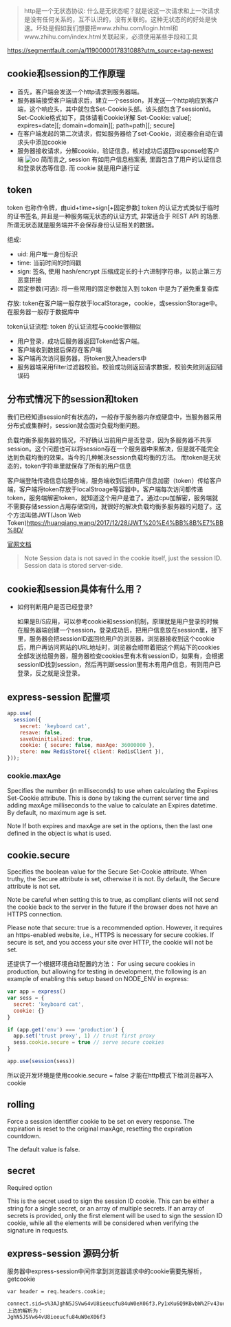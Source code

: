 > http是一个无状态协议: 什么是无状态呢？就是说这一次请求和上一次请求是没有任何关系的，互不认识的，没有关联的。这种无状态的的好处是快速。坏处是假如我们想要把www.zhihu.com/login.html和www.zhihu.com/index.html关联起来，必须使用某些手段和工具

https://segmentfault.com/a/1190000017831088?utm_source=tag-newest
## cookie和session的工作原理
- 首先，客户端会发送一个http请求到服务器端。
- 服务器端接受客户端请求后，建立一个session，并发送一个http响应到客户端，这个响应头，其中就包含Set-Cookie头部。该头部包含了sessionId。Set-Cookie格式如下，具体请看Cookie详解
Set-Cookie: value[; expires=date][; domain=domain][; path=path][; secure]
- 在客户端发起的第二次请求，假如服务器给了set-Cookie，浏览器会自动在请求头中添加cookie
- 服务器接收请求，分解cookie，验证信息，核对成功后返回response给客户端
![oo](https://segmentfault.com/img/bVbmYbQ?w=400&h=200)
简而言之, session 有如用户信息档案表, 里面包含了用户的认证信息和登录状态等信息. 而 cookie 就是用户通行证

## token
token 也称作令牌，由uid+time+sign[+固定参数]
token 的认证方式类似于临时的证书签名, 并且是一种服务端无状态的认证方式, 非常适合于 REST API 的场景. 所谓无状态就是服务端并不会保存身份认证相关的数据。

组成:
- uid: 用户唯一身份标识
- time: 当前时间的时间戳
- sign: 签名, 使用 hash/encrypt 压缩成定长的十六进制字符串，以防止第三方恶意拼接
- 固定参数(可选): 将一些常用的固定参数加入到 token 中是为了避免重复查库

存放:
token在客户端一般存放于localStorage，cookie，或sessionStorage中。在服务器一般存于数据库中

token认证流程: token 的认证流程与cookie很相似

- 用户登录，成功后服务器返回Token给客户端。
- 客户端收到数据后保存在客户端
- 客户端再次访问服务器，将token放入headers中
- 服务器端采用filter过滤器校验。校验成功则返回请求数据，校验失败则返回错误码

## 分布式情况下的session和token
我们已经知道session时有状态的，一般存于服务器内存或硬盘中，当服务器采用分布式或集群时，session就会面对负载均衡问题。

负载均衡多服务器的情况，不好确认当前用户是否登录，因为多服务器不共享session。这个问题也可以将session存在一个服务器中来解决，但是就不能完全达到负载均衡的效果。当今的几种解决session负载均衡的方法。
而token是无状态的，token字符串里就保存了所有的用户信息

客户端登陆传递信息给服务端，服务端收到后把用户信息加密（token）传给客户端，客户端将token存放于localStroage等容器中。客户端每次访问都传递token，服务端解密token，就知道这个用户是谁了。通过cpu加解密，服务端就不需要存储session占用存储空间，就很好的解决负载均衡多服务器的问题了。这个方法叫做JWT(Json Web Token)https://huanqiang.wang/2017/12/28/JWT%20%E4%BB%8B%E7%BB%8D/

[官网文档](https://www.expressjs.com.cn/en/resources/middleware/session.html)

> Note Session data is not saved in the cookie itself, just the session ID. Session data is stored server-side.

## cookie和session具体有什么用？
- 如何判断用户是否已经登录?

    如果是B/S应用，可以参考cookie和session机制，原理就是用户登录的时候在服务器端创建一个session，登录成功后，把用户信息放在session里，接下里，服务器会把sessionID返回给用户的浏览器，浏览器接收到这个cookie后，用户再访问网站的URL地址时，浏览器会顺带着把这个网站下的cookies全部发送给服务器，服务器检查cookies里有木有sessionID，如果有，会根据sessionID找到session，然后再判断session里有木有用户信息，有则用户已登录，反之就是没登录。

## express-session 配置项
```js
app.use(
  session({
    secret: 'keyboard cat',
    resave: false,
    saveUninitialized: true,
    cookie: { secure: false, maxAge: 36000000 },
    store: new RedisStore({ client: RedisClient }),
}));
```

### cookie.maxAge
Specifies the number (in milliseconds) to use when calculating the Expires Set-Cookie attribute. This is done by taking the current server time and adding maxAge milliseconds to the value to calculate an Expires datetime. By default, no maximum age is set.

Note If both expires and maxAge are set in the options, then the last one defined in the object is what is used.

## cookie.secure
Specifies the boolean value for the Secure Set-Cookie attribute. When truthy, the Secure attribute is set, otherwise it is not. By default, the Secure attribute is not set.

Note be careful when setting this to true, as compliant clients will not send the cookie back to the server in the future if the browser does not have an HTTPS connection.

Please note that secure: true is a recommended option. However, it requires an https-enabled website, i.e., HTTPS is necessary for secure cookies. If secure is set, and you access your site over HTTP, the cookie will not be set. 

还提供了一个根据环境自动配置的方法：
For using secure cookies in production, but allowing for testing in development, the following is an example of enabling this setup based on NODE_ENV in express:
```js
var app = express()
var sess = {
  secret: 'keyboard cat',
  cookie: {}
}

if (app.get('env') === 'production') {
  app.set('trust proxy', 1) // trust first proxy
  sess.cookie.secure = true // serve secure cookies
}

app.use(session(sess))
```
所以说开发环境是使用cookie.secure = false 才能在http模式下给浏览器写入cookie

## rolling
Force a session identifier cookie to be set on every response. The expiration is reset to the original maxAge, resetting the expiration countdown.

The default value is false.

## secret
Required option

This is the secret used to sign the session ID cookie. This can be either a string for a single secret, or an array of multiple secrets. If an array of secrets is provided, only the first element will be used to sign the session ID cookie, while all the elements will be considered when verifying the signature in requests.


## express-session 源码分析
服务器中express-session中间件拿到浏览器请求中的cookie需要先解析，getcookie
```
var header = req.headers.cookie;

connect.sid=s%3AJghN5JSVw64vU8ieeucfu84uW0eX06f3.Py1xKu6Q9KBvbW%2Fv43ueApDIdUif3HcAUE8FctLf%2B7E
上边的解析为：
JghN5JSVw64vU8ieeucfu84uW0eX06f3
```